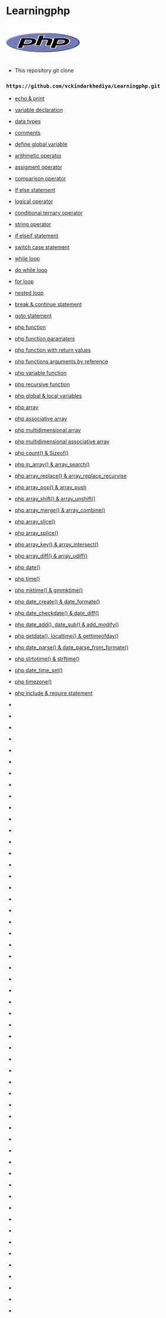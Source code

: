 # Learningphp

<code><img src="https://github.com/devicons/devicon/blob/master/icons/php/php-original.svg" title="php" alt="php" width="200" height="100"/></code>

* This repository git clone 
### `https://github.com/vckindarkhediya/Learningphp.git`

* [echo & print](https://github.com/vckindarkhediya/Learningphp/blob/php/Day-1-Learning/index.php)
* [variable declaration ](https://github.com/vckindarkhediya/Learningphp/blob/php/Day-2-Learning/index.php)
* [data types ](https://github.com/vckindarkhediya/Learningphp/blob/php/Day-3-Learning/index.php)
* [comments ](https://github.com/vckindarkhediya/Learningphp/blob/php/Day-4-Learning/index.php)
* [define global variable](https://github.com/vckindarkhediya/Learningphp/blob/php/Day-5-Learning/index.php)

* [arithmetic operator](https://github.com/vckindarkhediya/Learningphp/blob/php/Day-6-Learning/index.php)

* [assigment operator](https://github.com/vckindarkhediya/Learningphp/blob/php/Day-7-Learning/index.php)
* [comparison operator](https://github.com/vckindarkhediya/Learningphp/blob/php/Day-8-Learning/index.php)
* [if else statement](https://github.com/vckindarkhediya/Learningphp/blob/php/Day-9-Learning/index.php)
* [logical operator](https://github.com/vckindarkhediya/Learningphp/blob/php/Day-10-Learning/index.php)
* [conditional ternary operator](https://github.com/vckindarkhediya/Learningphp/blob/php/Day-11-Learning/index.php)
* [string operator](https://github.com/vckindarkhediya/Learningphp/blob/php/Day-12-Learning/index.php)
* [if elseif statement](https://github.com/vckindarkhediya/Learningphp/blob/php/Day-13-Learning/index.php)
* [switch case statement](https://github.com/vckindarkhediya/Learningphp/blob/php/Day-14-Learning/index.php)
* [while loop](https://github.com/vckindarkhediya/Learningphp/blob/php/Day-15-Learning/index.php)
* [do while loop](https://github.com/vckindarkhediya/Learningphp/blob/php/Day-16-Learning/index.php)
* [for loop](https://github.com/vckindarkhediya/Learningphp/blob/php/Day-17-Learning/index.php)
* [nested loop](https://github.com/vckindarkhediya/Learningphp/blob/php/Day-18-Learning/index.php)
* [break & continue statement](https://github.com/vckindarkhediya/Learningphp/blob/php/Day-19-Learning/index.php)
* [goto statement](https://github.com/vckindarkhediya/Learningphp/blob/php/Day-20-Learning/index.php)
* [php function](https://github.com/vckindarkhediya/Learningphp/blob/php/Day-21-Learning/index.php)
* [php function paramaters](https://github.com/vckindarkhediya/Learningphp/blob/php/Day-22-Learning/index.php)
* [php function with return values](https://github.com/vckindarkhediya/Learningphp/blob/php/Day-23-Learning/index.php)
* [php functions arguments by reference](https://github.com/vckindarkhediya/Learningphp/blob/php/Day-24-Learning/index.php)
* [php variable function](https://github.com/vckindarkhediya/Learningphp/blob/php/Day-25-Learning/index.php)
* [php recursive function](https://github.com/vckindarkhediya/Learningphp/blob/php/Day-26-Learning/index.php)
* [php global & local variables](https://github.com/vckindarkhediya/Learningphp/blob/php/Day-27-Learning/index.php)
* [php array](https://github.com/vckindarkhediya/Learningphp/blob/php/Day-28-Learning/index.php)
* [php associative array](https://github.com/vckindarkhediya/Learningphp/blob/php/Day-29-Learning/index.php)
* [php multidimensional array](https://github.com/vckindarkhediya/Learningphp/blob/php/Day-30-Learning/index.php)
* [php multidimensional associative array](https://github.com/vckindarkhediya/Learningphp/blob/php/Day-31-Learning/index.php)
* [php count() & Sizeof()](https://github.com/vckindarkhediya/Learningphp/blob/php/Day-32-Learning/index.php)
* [php in_array() & array_search()](https://github.com/vckindarkhediya/Learningphp/blob/php/Day-33-Learning/index.php)
* [php array_replace() & array_replace_recurvise](https://github.com/vckindarkhediya/Learningphp/blob/php/Day-34-Learning/index.php)
* [php array_pop() & array_push](https://github.com/vckindarkhediya/Learningphp/blob/php/Day-35-Learning/index.php)
* [php array_shift() & array_unshift()](https://github.com/vckindarkhediya/Learningphp/blob/php/Day-36-Learning/index.php)
* [php array_merge() & array_combine()](https://github.com/vckindarkhediya/Learningphp/blob/php/Day-37-Learning/index.php)
* [php array_slice()](https://github.com/vckindarkhediya/Learningphp/blob/php/Day-38-Learning/index.php)
* [php array_splice()](https://github.com/vckindarkhediya/Learningphp/blob/php/Day-39-Learning/index.php)
* [php array_key() & array_intersect()](https://github.com/vckindarkhediya/Learningphp/blob/php/Day-40-Learning/index.php)
* [php array_diff() & array_udiff()](https://github.com/vckindarkhediya/Learningphp/blob/php/Day-41-Learning/index.php)
* [php date()](https://github.com/vckindarkhediya/Learningphp/blob/php/Day-42-Learning/index.php)
* [php time()](https://github.com/vckindarkhediya/Learningphp/blob/php/Day-43-Learning/index.php)
* [php mktime() & gmmktime()](https://github.com/vckindarkhediya/Learningphp/blob/php/Day-44-Learning/index.php)
* [php date_create() & date_formate()](https://github.com/vckindarkhediya/Learningphp/blob/php/Day-45-Learning/index.php)
* [php date_checkdate() & date_diff()](https://github.com/vckindarkhediya/Learningphp/blob/php/Day-46-Learning/index.php)
* [php date_add(), date_sub() & add_modify()](https://github.com/vckindarkhediya/Learningphp/blob/php/Day-47-Learning/index.php)
* [php getdata(), localtime() & gettimeofday()](https://github.com/vckindarkhediya/Learningphp/blob/php/Day-48-Learning/index.php)
* [php date_parse() & date_parse_from_formate()](https://github.com/vckindarkhediya/Learningphp/blob/php/Day-49-Learning/index.php)
* [php strtotime() & strftime()](https://github.com/vckindarkhediya/Learningphp/blob/php/Day-50-Learning/index.php)
* [php date_time_set()](https://github.com/vckindarkhediya/Learningphp/blob/php/Day-51-Learning/index.php)
* [php timezone()](https://github.com/vckindarkhediya/Learningphp/blob/php/Day-52-Learning/index.php)
* [php include & require statement](https://github.com/vckindarkhediya/Learningphp/blob/php/Day-53-Learning/index.php)

* [](https://github.com/vckindarkhediya/Learningphp/blob/php/Day-4-Learning/index.php)
* [](https://github.com/vckindarkhediya/Learningphp/blob/php/Day-4-Learning/index.php)
* [](https://github.com/vckindarkhediya/Learningphp/blob/php/Day-4-Learning/index.php)
* [](https://github.com/vckindarkhediya/Learningphp/blob/php/Day-4-Learning/index.php)
* [](https://github.com/vckindarkhediya/Learningphp/blob/php/Day-4-Learning/index.php)
* [](https://github.com/vckindarkhediya/Learningphp/blob/php/Day-4-Learning/index.php)
* [](https://github.com/vckindarkhediya/Learningphp/blob/php/Day-4-Learning/index.php)
* [](https://github.com/vckindarkhediya/Learningphp/blob/php/Day-4-Learning/index.php)
* [](https://github.com/vckindarkhediya/Learningphp/blob/php/Day-4-Learning/index.php)
* [](https://github.com/vckindarkhediya/Learningphp/blob/php/Day-4-Learning/index.php)
* [](https://github.com/vckindarkhediya/Learningphp/blob/php/Day-4-Learning/index.php)
* [](https://github.com/vckindarkhediya/Learningphp/blob/php/Day-4-Learning/index.php)
* [](https://github.com/vckindarkhediya/Learningphp/blob/php/Day-4-Learning/index.php)
* [](https://github.com/vckindarkhediya/Learningphp/blob/php/Day-4-Learning/index.php)
* [](https://github.com/vckindarkhediya/Learningphp/blob/php/Day-4-Learning/index.php)
* [](https://github.com/vckindarkhediya/Learningphp/blob/php/Day-4-Learning/index.php)
* [](https://github.com/vckindarkhediya/Learningphp/blob/php/Day-4-Learning/index.php)
* [](https://github.com/vckindarkhediya/Learningphp/blob/php/Day-4-Learning/index.php)
* [](https://github.com/vckindarkhediya/Learningphp/blob/php/Day-4-Learning/index.php)
* [](https://github.com/vckindarkhediya/Learningphp/blob/php/Day-4-Learning/index.php)
* [](https://github.com/vckindarkhediya/Learningphp/blob/php/Day-4-Learning/index.php)
* [](https://github.com/vckindarkhediya/Learningphp/blob/php/Day-4-Learning/index.php)
* [](https://github.com/vckindarkhediya/Learningphp/blob/php/Day-4-Learning/index.php)
* [](https://github.com/vckindarkhediya/Learningphp/blob/php/Day-4-Learning/index.php)
* [](https://github.com/vckindarkhediya/Learningphp/blob/php/Day-4-Learning/index.php)
* [](https://github.com/vckindarkhediya/Learningphp/blob/php/Day-4-Learning/index.php)
* [](https://github.com/vckindarkhediya/Learningphp/blob/php/Day-4-Learning/index.php)
* [](https://github.com/vckindarkhediya/Learningphp/blob/php/Day-4-Learning/index.php)
* [](https://github.com/vckindarkhediya/Learningphp/blob/php/Day-4-Learning/index.php)
* [](https://github.com/vckindarkhediya/Learningphp/blob/php/Day-4-Learning/index.php)
* [](https://github.com/vckindarkhediya/Learningphp/blob/php/Day-4-Learning/index.php)
* [](https://github.com/vckindarkhediya/Learningphp/blob/php/Day-4-Learning/index.php)
* [](https://github.com/vckindarkhediya/Learningphp/blob/php/Day-4-Learning/index.php)
* [](https://github.com/vckindarkhediya/Learningphp/blob/php/Day-4-Learning/index.php)
* [](https://github.com/vckindarkhediya/Learningphp/blob/php/Day-4-Learning/index.php)
* [](https://github.com/vckindarkhediya/Learningphp/blob/php/Day-4-Learning/index.php)
* [](https://github.com/vckindarkhediya/Learningphp/blob/php/Day-4-Learning/index.php)
* [](https://github.com/vckindarkhediya/Learningphp/blob/php/Day-4-Learning/index.php)
* [](https://github.com/vckindarkhediya/Learningphp/blob/php/Day-4-Learning/index.php)
* [](https://github.com/vckindarkhediya/Learningphp/blob/php/Day-4-Learning/index.php)
* [](https://github.com/vckindarkhediya/Learningphp/blob/php/Day-4-Learning/index.php)
* [](https://github.com/vckindarkhediya/Learningphp/blob/php/Day-4-Learning/index.php)
* [](https://github.com/vckindarkhediya/Learningphp/blob/php/Day-4-Learning/index.php)
* [](https://github.com/vckindarkhediya/Learningphp/blob/php/Day-4-Learning/index.php)
* [](https://github.com/vckindarkhediya/Learningphp/blob/php/Day-4-Learning/index.php)
* [](https://github.com/vckindarkhediya/Learningphp/blob/php/Day-4-Learning/index.php)
* [](https://github.com/vckindarkhediya/Learningphp/blob/php/Day-4-Learning/index.php)
* [](https://github.com/vckindarkhediya/Learningphp/blob/php/Day-4-Learning/index.php)
* [](https://github.com/vckindarkhediya/Learningphp/blob/php/Day-4-Learning/index.php)
* [](https://github.com/vckindarkhediya/Learningphp/blob/php/Day-4-Learning/index.php)
* [](https://github.com/vckindarkhediya/Learningphp/blob/php/Day-4-Learning/index.php)
* [](https://github.com/vckindarkhediya/Learningphp/blob/php/Day-4-Learning/index.php)
* [](https://github.com/vckindarkhediya/Learningphp/blob/php/Day-4-Learning/index.php)
* [](https://github.com/vckindarkhediya/Learningphp/blob/php/Day-4-Learning/index.php)
